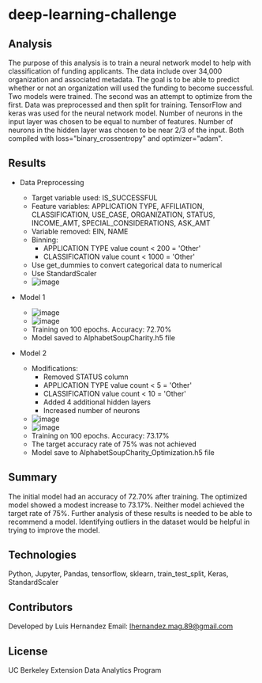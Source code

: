 # deep-learning-challenge

## Analysis

The purpose of this analysis is to train a neural network model to help with classification of funding applicants. The data include over 34,000 organization and associated metadata. The goal is to be able to predict whether or not an organization will used the funding to become successful. Two models were trained. The second was an attempt to optimize from the first. Data was preprocessed and then split for training. TensorFlow and keras was used for the neural network model. Number of neurons in the input layer was chosen to be equal to number of features. Number of neurons in the hidden layer was chosen to be near 2/3 of the input. Both compiled with loss="binary_crossentropy" and optimizer="adam".

## Results

* Data Preprocessing
  * Target variable used: IS_SUCCESSFUL
  * Feature variables: APPLICATION TYPE, AFFILIATION, CLASSIFICATION, USE_CASE, ORGANIZATION, STATUS, INCOME_AMT, SPECIAL_CONSIDERATIONS, ASK_AMT
  * Variable removed: EIN, NAME
  * Binning:
     * APPLICATION TYPE value count < 200 = 'Other'
     * CLASSIFICATION value count < 1000 = 'Other'
  * Use get_dummies to convert categorical data to numerical     
  * Use StandardScaler   
  * ![image](https://github.com/lhmag89/deep-learning-challenge/assets/119267098/85ff542c-48f2-4a1f-aec7-e85bb37b7b7f)

* Model 1
  * ![image](https://github.com/lhmag89/deep-learning-challenge/assets/119267098/7eb7f616-4a22-4cac-afb5-fc92478a925a)
  * ![image](https://github.com/lhmag89/deep-learning-challenge/assets/119267098/a49856bd-a69f-42d1-a5b2-1a59cb9384d4)
  * Training on 100 epochs. Accuracy: 72.70%
  * Model saved to AlphabetSoupCharity.h5 file

* Model 2
  * Modifications:
    * Removed STATUS column
    * APPLICATION TYPE value count < 5 = 'Other'
    * CLASSIFICATION value count < 10 = 'Other'
    * Added 4 additional hidden layers
    * Increased number of neurons
  * ![image](https://github.com/lhmag89/deep-learning-challenge/assets/119267098/a66ee016-6db3-45f2-bbc9-28689fa644cf)
  * ![image](https://github.com/lhmag89/deep-learning-challenge/assets/119267098/d637551f-19ea-4be1-9aa5-847e996e532d)
  * Training on 100 epochs. Accuracy: 73.17%
  * The target accuracy rate of 75% was not achieved
  * Model save to AlphabetSoupCharity_Optimization.h5 file

## Summary

The initial model had an accuracy of 72.70% after training. The optimized model showed a modest increase to 73.17%. Neither model achieved the target rate of 75%. Further analysis of these results is needed to be able to recommend a model. Identifying outliers in the dataset would be helpful in trying to improve the model. 

## Technologies
Python, Jupyter, Pandas, tensorflow, sklearn, train_test_split, Keras, StandardScaler

## Contributors
Developed by Luis Hernandez Email: lhernandez.mag.89@gmail.com

## License
UC Berkeley Extension Data Analytics Program
